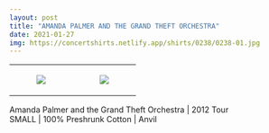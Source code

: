 ```yaml
---
layout: post
title: "AMANDA PALMER AND THE GRAND THEFT ORCHESTRA"
date: 2021-01-27
img: https://concertshirts.netlify.app/shirts/0238/0238-01.jpg
---
```




<table style="width:100%;"><tr><td style="vertical-align:top;">
      <figure class="tmblr-full" data-orig-height="2048" data-orig-width="1365" data-orig-src="https://concertshirts.netlify.app/shirts/0238/0238-01.jpg"><img src="https://64.media.tumblr.com/fd677391510874441cd858e38a05307b/124231ef040d8e0a-3e/s540x810/51ce0eb11024ab908c92546c895c5a45dfba4ce0.jpg" data-orig-height="2048" data-orig-width="1365" data-orig-src="https://concertshirts.netlify.app/shirts/0238/0238-01.jpg"/></figure></td>
    <td style="vertical-align:top;">
      <figure class="tmblr-full" data-orig-height="2048" data-orig-width="1365" data-orig-src="https://concertshirts.netlify.app/shirts/0238/0238-02.jpg"><img src="https://64.media.tumblr.com/e316711a1e5df366d8ef777fe2a88017/124231ef040d8e0a-eb/s540x810/6c08a087e3164c28bf426346317d10adde41a5aa.jpg" data-orig-height="2048" data-orig-width="1365" data-orig-src="https://concertshirts.netlify.app/shirts/0238/0238-02.jpg"/></figure></td>
  </tr></table><p>
  Amanda Palmer and the Grand Theft Orchestra | 2012 Tour<br/>SMALL | 100% Preshrunk Cotton | Anvil
</p>
